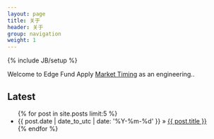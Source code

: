 ```yaml
---
layout: page
title: 关于
header: 关于
group: navigation
weight: 1
---
```

{% include JB/setup %}

Welcome to Edge Fund 
Apply [Market Timing](http://en.wikipedia.org/wiki/Market_timing) as an engineering..  

<h2> Latest </h2>
<ul class="posts">
  {% for post in site.posts limit:5 %}
    <li><span>{{ post.date | date_to_utc | date: '%Y-%m-%d' }}</span> &raquo; <a href="{{ BASE_PATH }}{{ post.url }}">{{ post.title }}</a></li>
  {% endfor %}
</ul>

<!-- Styles -->
<link rel="stylesheet" media="all" href="./image/site.min.css" type="text/css">
<!-- Modernizr -->
<script src="./image/modernizr.min.js"></script>
